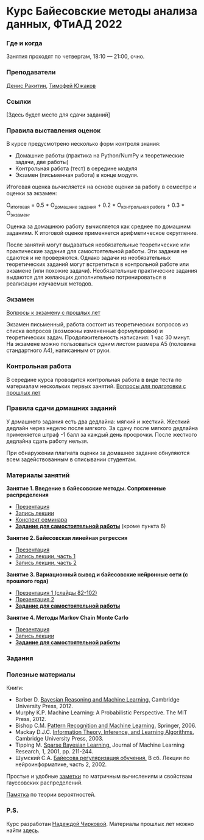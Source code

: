 # Курс Байесовские методы анализа данных, ФТиАД 2022

### Где и когда
Занятия проходят по четвергам, 18:10 — 21:00, очно.

### Преподаватели
[Денис Ракитин](https://www.hse.ru/org/persons/190910999), [Тимофей Южаков](https://www.hse.ru/org/persons/542007389)

### Ссылки
[Здесь будет место для сдачи заданий]

### Правила выставления оценок
В курсе предусмотрено несколько форм контроля знания:
* Домашние работы (практика на Python/NumPy и теоретические задачи, две работы)
* Контрольная работа (тест) в середине модуля
* Экзамен (письменная работа) в конце модуля.

Итоговая оценка вычисляется на основе оценки за работу в семестре и оценки за экзамен:

O<sub>итоговая</sub> = 0.5 * О<sub>домашние задания</sub> + 0.2 * О<sub>контрольная работа</sub>  + 0.3 * О<sub>экзамен</sub>.

Оценка за домашнюю работу вычисляется как среднее по домашним заданиям. К итоговой оценке применяется арифметическое округление.

После занятий могут выдаваться необязательные теоретические или практические задания для самостоятельной работы. Эти задания не сдаются и не проверяются. Однако задачи из необязательных теоретических заданий могут встретиться в контрольной работе или экзамене (или похожие задачи). Необязательные практические задания выдаются для желающих дополнительно потренироваться в реализации изучаемых методов.

### Экзамен
[Вопросы к экзамену с прошлых лет](https://github.com/ftad/BM2020/blob/master/materials/BMMO_exam_2020_full.pdf)

Экзамен письменный,  работа состоит из теоретических вопросов из списка вопросов (возможны измененные формулировки) и теоретических задач. Продолжительность написания: 1 час 30 минут. На экзамене можно пользоваться одним листом размера А5 (половина стандартного А4), написанным от руки.

### Контрольная работа
В середине курса проводится контрольная работа в виде теста по материалам нескольких первых занятий. 
[Вопросы для подготовки с прошлых лет](https://github.com/ftad/BM2020/blob/master/materials/questions_KR.pdf)

### Правила сдачи домашних заданий

У домашнего задания есть два дедлайна: мягкий и жесткий. Жесткий дедлайн через неделю после мягкого. За сдачу после мягкого дедлайна применяется штраф -1 балл за каждый день просрочки. После жесткого дедлайна сдать работу нельзя.

При обнаружении плагиата оценки за домашнее задание обнуляются всем задействованным в списывании студентам.

### Материалы занятий

__Занятие 1. Введение в байесовские методы. Сопряженные распределения__
* [Презентация](https://github.com/nadiinchi/bm_mini_course_UCM/blob/master/Bayesian_methods_presentation.pdf)
* [Запись лекции](https://drive.google.com/file/d/1fMKEHK75WErpJWnFiesKfiOt-l2BOTId/view?usp=sharing)
* [Конспект семинара](https://drive.google.com/file/d/1VcbO2_XmawXnR7GsMGrsG7vzM7Cv1JES/view?usp=sharing)
* [__Задание для самостоятельной работы__](https://github.com/ftad/BM2018/blob/master/homeworks/homework2.pdf) (кроме пункта 6)

__Занятие 2. Байесовская линейная регрессия__
* [Презентация](https://github.com/ftad/BM2020/blob/master/materials/presentation_linear_FTAD.pdf)
* [Запись лекции, часть 1](https://drive.google.com/file/d/1fOGQbN6jlgk3j1xIzeIWT3iT5P0NNd7C/view?usp=sharing)
* [Запись лекции, часть 2](https://drive.google.com/file/d/1Z2HFmnhTsx3azgjVnnUIEd7d9-vwsg07/view?usp=sharing)

__Занятие 3. Вариационный вывод и байесовские нейронные сети (с прошлого года)__
* [Презентация 1 (слайды 82-102)](https://github.com/nadiinchi/bm_mini_course_UCM/blob/master/Bayesian_methods_presentation.pdf)
* [Презентация 2](https://github.com/ftad/BM2020/blob/master/materials/presentation_bnn_ftad.pdf)
* [__Задание для самостоятельной работы__](https://github.com/nadiinchi/mlhep2019/blob/master/notebooks/day-4/Bayesian/SparseVD_assignment.ipynb)

__Занятие 4. Методы Markov Chain Monte Carlo__
* [Презентация](https://github.com/ftad/BM2020/blob/master/materials/presentation_MCMC_ftad.pdf)
* [Запись лекции](https://drive.google.com/file/d/1-394fJ3pjQsOWNWaVo3s0A4cUQi-BwHc/view?usp=sharing)
* [__Задание для самостоятельной работы__](https://github.com/ftad/BM2020/blob/master/materials/homework_BNN.pdf)

### Задания

### Полезные материалы
Книги:
* Barber D. [Bayesian Reasoning and Machine Learning.](http://www0.cs.ucl.ac.uk/staff/d.barber/brml/) Cambridge University Press, 2012.
* Murphy K.P. Machine Learning: A Probabilistic Perspective. The MIT Press, 2012.
* Bishop C.M. [Pattern Recognition and Machine Learning.](http://research.microsoft.com/en-us/um/people/cmbishop/prml/) Springer, 2006. 
* Mackay D.J.C. [Information Theory, Inference, and Learning Algorithms.](http://www.inference.phy.cam.ac.uk/mackay/itila/book.html) Cambridge University Press, 2003. 
* Tipping M. [Sparse Bayesian Learning.](http://www.jmlr.org/papers/volume1/tipping01a/tipping01a.pdf) Journal of Machine Learning Research, 1, 2001, pp. 211-244. 
* Шумский С.А. [Байесова регуляризация обучения.](http://www.niisi.ru/iont/ni/Library/School-2002/Shumsky-2002.pdf) В сб. Лекции по нейроинформатике, часть 2, 2002.

Простые и удобные [заметки](http://cs.nyu.edu/~roweis/notes.html) по матричным вычислениям и свойствам гауссовских распределений.

[Памятка](http://statistics.zone/) по теории вероятностей.


### P.S.

Курс разработан [Надеждой Чирковой](https://github.com/nadiinchi). Материалы прошлых лет можно найти [здесь](https://github.com/ftad/BM2021).
